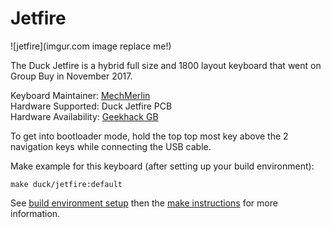# Jetfire

![jetfire](imgur.com image replace me!)

The Duck Jetfire is a hybrid full size and 1800 layout keyboard that went on 
Group Buy in November 2017. 

Keyboard Maintainer: [MechMerlin](https://github.com/mechmerlin)  
Hardware Supported: Duck Jetfire PCB    
Hardware Availability: [Geekhack GB](https://geekhack.org/index.php?topic=92708.0)

To get into bootloader mode, hold the top top most key above the 2 navigation keys while connecting the USB cable. 

Make example for this keyboard (after setting up your build environment):

    make duck/jetfire:default

See [build environment setup](https://docs.qmk.fm/build_environment_setup.html) then the [make instructions](https://docs.qmk.fm/make_instructions.html) for more information.
